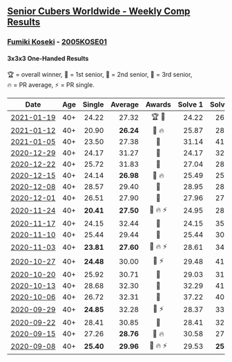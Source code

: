 <style>table {white-space: nowrap;}</style>

## [Senior Cubers Worldwide - Weekly Comp Results](/scw-comp/results/)
### [Fumiki Koseki](README.md) - [2005KOSE01](https://www.worldcubeassociation.org/persons/2005KOSE01?event=333oh)
#### 3x3x3 One-Handed Results

<span style="white-space: nowrap;">🏆 = overall winner</span>, <span style="white-space: nowrap;">🥇 = 1st senior</span>, <span style="white-space: nowrap;">🥈 = 2nd senior</span>, <span style="white-space: nowrap;">🥉 = 3rd senior</span>, <span style="white-space: nowrap;">🔥 = PR average</span>, <span style="white-space: nowrap;">⚡ = PR single</span>.

| Date | Age | Single | Average | Awards | Solve 1 | Solve 2 | Solve 3 | Solve 4 | Solve 5 | Video |
| :--: | :--: | --: | --: | :--: | --: | --: | --: | --: | --: | :-- |
| [2021-01-19](../../results/2021-01-19/333oh.md) | 40+ | 24.22 | 27.32 | 🏆 🥇 | 24.22 | 26.32 | 28.47 | 27.81 | 27.84 | [Desktop](https://www.facebook.com/events/259430338941057/permalink/262921921925232) / [Mobile](https://m.facebook.com/events/259430338941057?view=permalink&id=262921921925232) |
| [2021-01-12](../../results/2021-01-12/333oh.md) | 40+ | 20.90 | **26.24** | 🥈 🔥 | 25.87 | 28.75 | 29.45 | 24.10 | 20.90 | [Desktop](https://www.facebook.com/events/154842819532367/permalink/157684892581493) / [Mobile](https://m.facebook.com/events/154842819532367?view=permalink&id=157684892581493) |
| [2021-01-05](../../results/2021-01-05/333oh.md) | 40+ | 23.50 | 27.38 | 🥈 | 31.14 | 41.39 | 23.50 | 23.50 | 27.50 | [Desktop](https://www.facebook.com/events/237822631087555/permalink/242177937318691) / [Mobile](https://m.facebook.com/events/237822631087555?view=permalink&id=242177937318691) |
| [2020-12-29](../../results/2020-12-29/333oh.md) | 40+ | 24.17 | 31.27 | 🥉 | 24.17 | 32.44 | 33.01 | 31.80 | 29.57 | [Desktop](https://www.facebook.com/events/807437066779451/permalink/811243109732180) / [Mobile](https://m.facebook.com/events/807437066779451?view=permalink&id=811243109732180) |
| [2020-12-22](../../results/2020-12-22/333oh.md) | 40+ | 25.72 | 31.83 | 🥉 | 27.04 | 28.62 | 39.84 | 43.37 | 25.72 | [Desktop](https://www.facebook.com/events/758481858355136/permalink/762141841322471) / [Mobile](https://m.facebook.com/events/758481858355136?view=permalink&id=762141841322471) |
| [2020-12-15](../../results/2020-12-15/333oh.md) | 40+ | 24.14 | **26.98** | 🥈 🔥 | 25.49 | 25.80 | 24.14 | 29.92 | 29.64 | [Desktop](https://www.facebook.com/events/804969103386330/permalink/808504356366138) / [Mobile](https://m.facebook.com/events/804969103386330?view=permalink&id=808504356366138) |
| [2020-12-08](../../results/2020-12-08/333oh.md) | 40+ | 28.57 | 29.40 | 🥈 | 28.95 | 28.66 | 38.08 | 28.57 | 30.59 | [Desktop](https://www.facebook.com/events/1026387727837469/permalink/1030557637420478) / [Mobile](https://m.facebook.com/events/1026387727837469?view=permalink&id=1030557637420478) |
| [2020-12-01](../../results/2020-12-01/333oh.md) | 40+ | 26.51 | 27.90 | 🥈 | 27.96 | 27.60 | 28.13 | 30.24 | 26.51 | [Desktop](https://www.facebook.com/events/456949201957439/permalink/461347001517659) / [Mobile](https://m.facebook.com/events/456949201957439?view=permalink&id=461347001517659) |
| [2020-11-24](../../results/2020-11-24/333oh.md) | 40+ | **20.41** | **27.50** | 🥈 🔥 ⚡ | 24.95 | 28.94 | **20.41** | 58.96 | 28.61 | [Desktop](https://www.facebook.com/events/418254925863499/permalink/422552855433706) / [Mobile](https://m.facebook.com/events/418254925863499?view=permalink&id=422552855433706) |
| [2020-11-17](../../results/2020-11-17/333oh.md) | 40+ | 24.15 | 32.44 | 🥈 | 24.15 | 35.80 | 30.96 | 30.55 | 36.02 | [Desktop](https://www.facebook.com/events/770207250227350/permalink/773966299851445) / [Mobile](https://m.facebook.com/events/770207250227350?view=permalink&id=773966299851445) |
| [2020-11-10](../../results/2020-11-10/333oh.md) | 40+ | 25.44 | 29.44 | 🥈 | 25.44 | 30.94 | 29.64 | 27.73 | 32.41 | [Desktop](https://www.facebook.com/events/355672432175632/permalink/359813561761519) / [Mobile](https://m.facebook.com/events/355672432175632?view=permalink&id=359813561761519) |
| [2020-11-03](../../results/2020-11-03/333oh.md) | 40+ | **23.81** | **27.60** | 🥈 🔥 ⚡ | 28.61 | 34.77 | 27.73 | 26.45 | **23.81** | [Desktop](https://www.facebook.com/events/1239637256416110/permalink/1245603182486184) / [Mobile](https://m.facebook.com/events/1239637256416110?view=permalink&id=1245603182486184) |
| [2020-10-27](../../results/2020-10-27/333oh.md) | 40+ | **24.48** | 30.00 | 🥈 ⚡ | 29.48 | 41.18 | **24.48** | 26.50 | 34.02 | [Desktop](https://www.facebook.com/events/814285582657691/permalink/817773588975557) / [Mobile](https://m.facebook.com/events/814285582657691?view=permalink&id=817773588975557) |
| [2020-10-20](../../results/2020-10-20/333oh.md) | 40+ | 25.92 | 30.71 | 🥈 | 29.03 | 31.77 | 25.92 | 31.33 | 42.04 | [Desktop](https://www.facebook.com/events/1017705805364611/permalink/1023561028112422) / [Mobile](https://m.facebook.com/events/1017705805364611?view=permalink&id=1023561028112422) |
| [2020-10-13](../../results/2020-10-13/333oh.md) | 40+ | 28.68 | 32.30 | 🥈 | 32.29 | 41.40 | 28.68 | 33.80 | 30.82 | [Desktop](https://www.facebook.com/events/2855876438029747/permalink/2863142147303176) / [Mobile](https://m.facebook.com/events/2855876438029747?view=permalink&id=2863142147303176) |
| [2020-10-06](../../results/2020-10-06/333oh.md) | 40+ | 26.72 | 32.31 | 🥈 | 37.22 | 40.71 | 28.80 | 30.90 | 26.72 | [Desktop](https://www.facebook.com/events/2645965315652815/permalink/2652051668377513) / [Mobile](https://m.facebook.com/events/2645965315652815?view=permalink&id=2652051668377513) |
| [2020-09-29](../../results/2020-09-29/333oh.md) | 40+ | **24.85** | 32.28 | 🥈 ⚡ | 28.37 | 33.90 | 49.52 | 34.56 | **24.85** | [Desktop](https://www.facebook.com/events/1202263490156156/permalink/1207957422920096) / [Mobile](https://m.facebook.com/events/1202263490156156?view=permalink&id=1207957422920096) |
| [2020-09-22](../../results/2020-09-22/333oh.md) | 40+ | 28.41 | 30.85 | 🥈 | 28.41 | 32.99 | 29.03 | 33.02 | 30.54 | [Desktop](https://www.facebook.com/events/349197636276246/permalink/350480909481252) / [Mobile](https://m.facebook.com/events/349197636276246?view=permalink&id=350480909481252) |
| [2020-09-15](../../results/2020-09-15/333oh.md) | 40+ | 27.26 | **28.76** | 🥈 🔥 | 30.58 | 27.26 | 35.52 | 28.00 | 27.69 | [Desktop](https://www.facebook.com/events/3404368289613252/permalink/3417648911618523) / [Mobile](https://m.facebook.com/events/3404368289613252?view=permalink&id=3417648911618523) |
| [2020-09-08](../../results/2020-09-08/333oh.md) | 40+ | **25.40** | **29.96** | 🥈 🔥 ⚡ | 29.53 | **25.40** | 28.11 | 32.23 | 59.90 | [Desktop](https://www.facebook.com/events/660661614881054/permalink/662098801404002) / [Mobile](https://m.facebook.com/events/660661614881054?view=permalink&id=662098801404002) |


<!-- Global site tag (gtag.js) - Google Analytics -->
<script async src="https://www.googletagmanager.com/gtag/js?id=UA-86348435-3"></script>
<script>window.dataLayer = window.dataLayer || []; function gtag() {dataLayer.push(arguments);} gtag('js', new Date()); gtag('config', 'UA-86348435-3');</script>
